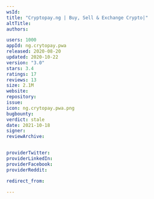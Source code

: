 ```yaml
---
wsId: 
title: "Cryptopay.ng | Buy, Sell & Exchange Crypto|"
altTitle: 
authors:

users: 1000
appId: ng.crytopay.pwa
released: 2020-08-20
updated: 2020-10-22
version: "3.0"
stars: 3.4
ratings: 17
reviews: 13
size: 2.1M
website: 
repository: 
issue: 
icon: ng.crytopay.pwa.png
bugbounty: 
verdict: stale
date: 2021-10-18
signer: 
reviewArchive:


providerTwitter: 
providerLinkedIn: 
providerFacebook: 
providerReddit: 

redirect_from:

---
```



